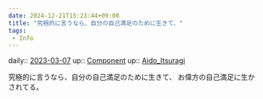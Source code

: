 ```yaml
---
date: 2024-12-21T15:23:44+09:00
title: "究極的に言うなら、自分の自己満足のために生きて、"
tags:
 - Info
---
```


daily:: [2023-03-07](/Daily_Note/2023-03-07.md)
up:: [Component](Bar/Novel/Chaos/Component.md)
up:: [Aido_Itsuragi](Bar/Novel/Nacaria/Aido_Itsuragi.md)

究極的に言うなら、自分の自己満足のために生きて、
お偉方の自己満足に生かされてる。
